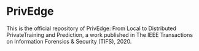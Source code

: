 # PrivEdge

This is the official repository of PrivEdge: From Local to Distributed PrivateTraining and Prediction, a work published in The IEEE Transactions on Information Forensics & Security (TIFS), 2020.


